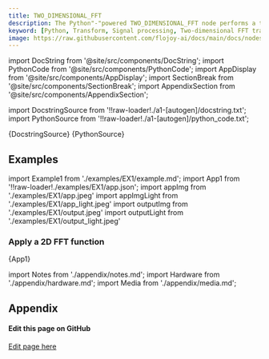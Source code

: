 ```yaml
---
title: TWO_DIMENSIONAL_FFT
description: The Python"-"powered TWO_DIMENSIONAL_FFT node performs a two"-"dimensional fourier transform on the input matrix.
keyword: [Python, Transform, Signal processing, Two-dimensional FFT transformer, Signal processing in Python, Data analysis with 2D FFT, Python frequency analysis, Streamline data analysis, Signal processing transformations, 2D FFT calculation in Python, Python data manipulation, Accurate data insights, Frequency analysis using 2D FFT]
image: https://raw.githubusercontent.com/flojoy-ai/docs/main/docs/nodes/TRANSFORMERS/SIGNAL_PROCESSING/TWO_DIMENSIONAL_FFT/examples/EX1/output.jpeg
---
```


[//]: # (Custom component imports)

import DocString from '@site/src/components/DocString';
import PythonCode from '@site/src/components/PythonCode';
import AppDisplay from '@site/src/components/AppDisplay';
import SectionBreak from '@site/src/components/SectionBreak';
import AppendixSection from '@site/src/components/AppendixSection';

[//]: # (Docstring)

import DocstringSource from '!!raw-loader!./a1-[autogen]/docstring.txt';
import PythonSource from '!!raw-loader!./a1-[autogen]/python_code.txt';

<DocString>{DocstringSource}</DocString>
<PythonCode GLink='TRANSFORMERS/SIGNAL_PROCESSING/TWO_DIMENSIONAL_FFT/TWO_DIMENSIONAL_FFT.py'>{PythonSource}</PythonCode>

<SectionBreak />

[//]: # (Examples)

## Examples

import Example1 from './examples/EX1/example.md';
import App1 from '!!raw-loader!./examples/EX1/app.json';
import appImg from './examples/EX1/app.jpeg'
import appImgLight from './examples/EX1/app_light.jpeg'
import outputImg from './examples/EX1/output.jpeg'
import outputLight from './examples/EX1/output_light.jpeg'

### Apply a 2D FFT function

<AppDisplay 
    nodeLabel='TWO_DIMENSIONAL_FFT'
    appImg={appImg}
    appLight={appImgLight}
    outputLight={outputLight}
    outputImg={outputImg}
    >
    {App1}
</AppDisplay>

<Example1 />

<SectionBreak />

[//]: # (Appendix)

import Notes from './appendix/notes.md';
import Hardware from './appendix/hardware.md';
import Media from './appendix/media.md';

## Appendix

<AppendixSection index={0} folderPath='nodes/TRANSFORMERS/SIGNAL_PROCESSING/TWO_DIMENSIONAL_FFT/appendix/'><Notes /></AppendixSection>
<AppendixSection index={1} folderPath='nodes/TRANSFORMERS/SIGNAL_PROCESSING/TWO_DIMENSIONAL_FFT/appendix/'><Hardware /></AppendixSection>
<AppendixSection index={2} folderPath='nodes/TRANSFORMERS/SIGNAL_PROCESSING/TWO_DIMENSIONAL_FFT/appendix/'><Media /></AppendixSection>

<SectionBreak />

[//]: # (Edit page on GitHub)

#### Edit this page on GitHub

[Edit page here](https://github.com/flojoy-ai/docs/tree/main/docs/nodes/TRANSFORMERS/SIGNAL_PROCESSING/TWO_DIMENSIONAL_FFT)